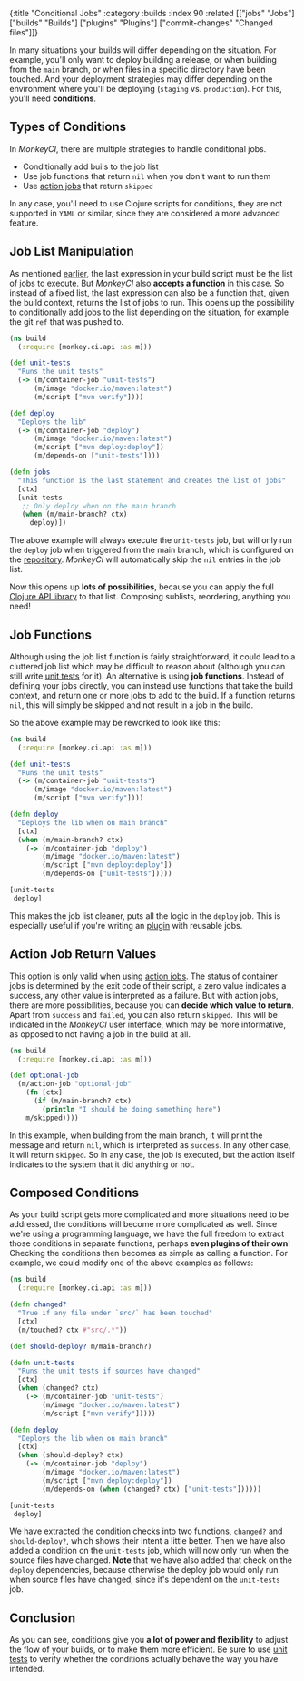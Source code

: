 {:title "Conditional Jobs"
 :category :builds
 :index 90
 :related [["jobs" "Jobs"]
           ["builds" "Builds"]
	   ["plugins" "Plugins"]
	   ["commit-changes" "Changed files"]]}

In many situations your builds will differ depending on the situation.  For example,
you'll only want to deploy building a release, or when building from the `main`
branch, or when files in a specific directory have been touched.  And your deployment
strategies may differ depending on the environment where you'll be deploying (`staging`
vs. `production`).  For this, you'll need **conditions**.

## Types of Conditions

In *MonkeyCI*, there are multiple strategies to handle conditional jobs.

 - Conditionally add buils to the job list
 - Use job functions that return `nil` when you don't want to run them
 - Use [action jobs](jobs) that return `skipped`

In any case, you'll need to use Clojure scripts for conditions, they are not
supported in `YAML` or similar, since they are considered a more advanced feature.

## Job List Manipulation

As mentioned [earlier](intro/basic-example), the last expression in your build
script must be the list of jobs to execute.  But *MonkeyCI* also **accepts a function**
in this case.  So instead of a fixed list, the last expression can also be a
function that, given the build context, returns the list of jobs to run.  This opens
up the possibility to conditionally add jobs to the list depending on the situation,
for example the git `ref` that was pushed to.

```clojure
(ns build
  (:require [monkey.ci.api :as m]))

(def unit-tests
  "Runs the unit tests"
  (-> (m/container-job "unit-tests")
      (m/image "docker.io/maven:latest")
      (m/script ["mvn verify"])))

(def deploy
  "Deploys the lib"
  (-> (m/container-job "deploy")
      (m/image "docker.io/maven:latest")
      (m/script ["mvn deploy:deploy"])
      (m/depends-on ["unit-tests"])))

(defn jobs
  "This function is the last statement and creates the list of jobs"
  [ctx]
  [unit-tests
   ;; Only deploy when on the main branch
   (when (m/main-branch? ctx)
     deploy)])
```

The above example will always execute the `unit-tests` job, but will only
run the `deploy` job when triggered from the main branch, which is configured
on the [repository](repos).  *MonkeyCI* will automatically skip the `nil`
entries in the job list.

Now this opens up **lots of possibilities**, because you can apply the full [Clojure
API library](https://clojure.org/api/cheatsheet) to that list.  Composing sublists,
reordering, anything you need!

## Job Functions

Although using the job list function is fairly straightforward, it could lead to
a cluttered job list which may be difficult to reason about (although you can still
write [unit tests](tests) for it).  An alternative is using **job functions**.
Instead of defining your jobs directly, you can instead use functions that take
the build context, and return one or more jobs to add to the build.  If a function
returns `nil`, this will simply be skipped and not result in a job in the build.

So the above example may be reworked to look like this:

```clojure
(ns build
  (:require [monkey.ci.api :as m]))

(def unit-tests
  "Runs the unit tests"
  (-> (m/container-job "unit-tests")
      (m/image "docker.io/maven:latest")
      (m/script ["mvn verify"])))

(defn deploy
  "Deploys the lib when on main branch"
  [ctx]
  (when (m/main-branch? ctx)
    (-> (m/container-job "deploy")
        (m/image "docker.io/maven:latest")
        (m/script ["mvn deploy:deploy"])
        (m/depends-on ["unit-tests"]))))

[unit-tests
 deploy]
```

This makes the job list cleaner, puts all the logic in the `deploy` job.  This
is especially useful if you're writing an [plugin](plugins) with reusable jobs.

## Action Job Return Values

This option is only valid when using [action jobs](jobs).  The status of container
jobs is determined by the exit code of their script, a zero value indicates a
success, any other value is interpreted as a failure.  But with action jobs,
there are more possibilities, because you can **decide which value to return**.
Apart from `success` and `failed`, you can also return `skipped`.  This will be
indicated in the *MonkeyCI* user interface, which may be more informative, as
opposed to not having a job in the build at all.

```clojure
(ns build
  (:require [monkey.ci.api :as m]))

(def optional-job
  (m/action-job "optional-job"
    (fn [ctx]
      (if (m/main-branch? ctx)
        (println "I should be doing something here")
	m/skipped))))	
```

In this example, when building from the main branch, it will print the message and
return `nil`, which is interpreted as `success`.  In any other case, it will return
`skipped`.  So in any case, the job is executed, but the action itself indicates to
the system that it did anything or not.

## Composed Conditions

As your build script gets more complicated and more situations need to be addressed,
the conditions will become more complicated as well.  Since we're using a programming
language, we have the full freedom to extract those conditions in separate functions,
perhaps **even plugins of their own**!  Checking the conditions then becomes as
simple as calling a function.  For example, we could modify one of the above examples
as follows:

```clojure
(ns build
  (:require [monkey.ci.api :as m]))

(defn changed?
  "True if any file under `src/` has been touched"
  [ctx]
  (m/touched? ctx #"src/.*"))

(def should-deploy? m/main-branch?)

(defn unit-tests
  "Runs the unit tests if sources have changed"
  [ctx]
  (when (changed? ctx)
    (-> (m/container-job "unit-tests")
        (m/image "docker.io/maven:latest")
        (m/script ["mvn verify"]))))

(defn deploy
  "Deploys the lib when on main branch"
  [ctx]
  (when (should-deploy? ctx)
    (-> (m/container-job "deploy")
        (m/image "docker.io/maven:latest")
        (m/script ["mvn deploy:deploy"])
        (m/depends-on (when (changed? ctx) ["unit-tests"])))))

[unit-tests
 deploy]
```

We have extracted the condition checks into two functions, `changed?` and `should-deploy?`,
which shows their intent a little better.  Then we have also added a condition on the
`unit-tests` job, which will now only run when the source files have changed.  **Note** that
we have also added that check on the `deploy` dependencies, because otherwise the deploy
job would only run when source files have changed, since it's dependent on the `unit-tests`
job.

## Conclusion

As you can see, conditions give you **a lot of power and flexibility** to adjust the flow of
your builds, or to make them more efficient.  Be sure to use [unit tests](tests) to verify
whether the conditions actually behave the way you have intended.